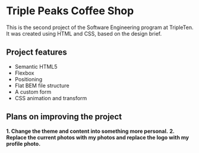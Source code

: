 # Triple Peaks Coffee Shop

This is the second project of the Software Engineering program at TripleTen. It was created using HTML and CSS, based on the design brief.

## Project features

- Semantic HTML5
- Flexbox
- Positioning
- Flat BEM file structure
- A custom form
- CSS animation and transform

## Plans on improving the project

**1. Change the theme and content into something more personal.**
**2. Replace the current photos with my photos and replace the logo with my profile photo.**
